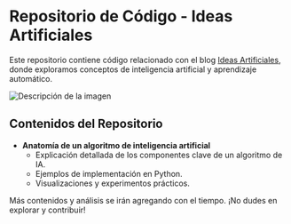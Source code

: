 # Repositorio de Código - Ideas Artificiales

Este repositorio contiene código relacionado con el blog [Ideas Artificiales](https://www.ideas-artificiales.es), donde exploramos conceptos de inteligencia artificial y aprendizaje automático.

![Descripción de la imagen](RDIsaac.png)

## Contenidos del Repositorio

- **Anatomía de un algoritmo de inteligencia artificial**
  - Explicación detallada de los componentes clave de un algoritmo de IA.
  - Ejemplos de implementación en Python.
  - Visualizaciones y experimentos prácticos.

Más contenidos y análisis se irán agregando con el tiempo. ¡No dudes en explorar y contribuir!
